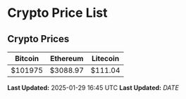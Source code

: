 # Crypto Price List

## Crypto Prices
| Bitcoin | Ethereum | Litecoin |
| ------- | -------- | -------- |
| $101975 | $3088.97 | $111.04 |
**Last Updated:** 2025-01-29 16:45 UTC
**Last Updated:** $DATE$
